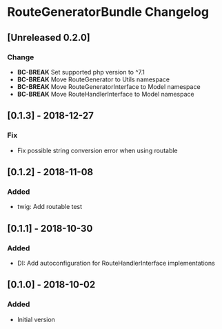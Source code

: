 # RouteGeneratorBundle Changelog

## [Unreleased 0.2.0]
### Change
- **BC-BREAK** Set supported php version to ^7.1
- **BC-BREAK** Move RouteGenerator to Utils namespace
- **BC-BREAK** Move RouteGeneratorInterface to Model namespace
- **BC-BREAK** Move RouteHandlerInterface to Model namespace

## [0.1.3] - 2018-12-27
### Fix
- Fix possible string conversion error when using routable

## [0.1.2] - 2018-11-08
### Added
- twig: Add routable test

## [0.1.1] - 2018-10-30
### Added
- DI: Add autoconfiguration for RouteHandlerInterface implementations

## [0.1.0] - 2018-10-02
### Added
- Initial version
